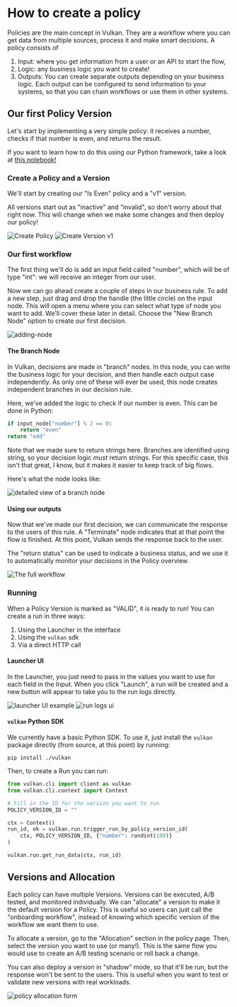 # How to create a policy

Policies are the main concept in Vulkan.
They are a workflow where you can get data from multiple sources, process it and make smart decisions.
A policy consists of

1. Input: where you get information from a user or an API to start the flow,
2. Logic: any business logic you want to create!
3. Outputs: You can create separate outputs depending on your business logic. Each output can be configured to send information to your systems, so that you can chain workflows or use them in other systems.

## Our first Policy Version

Let's start by implementing a very simple policy: it receives a number, checks if that number is even, and returns the result.

If you want to learn how to do this using our Python framework, take a look at [this notebook!](../../vulkan/docs/notebooks/2-remote-policy.ipynb)

### Create a Policy and a Version

We'll start by creating our "Is Even" policy and a "v1" version.

All versions start out as "inactive" and "invalid", so don't worry about that right now. 
This will change when we make some changes and then deploy our policy!

![Create Policy](./1-policies/create-policy.png)
![Create Version v1](./1-policies/create-version-v1.png)

### Our first workflow

The first thing we'll do is add an input field called "number", which will be of type "int": we will receive an integer from our user.

Now we can go ahead create a couple of steps in our business rule.
To add a new step, just drag and drop the handle (the little circle) on the input node.
This will open a menu where you can select what type of node you want to add. 
We'll cover these later in detail.
Choose the "New Branch Node" option to create our first decision.

![adding-node](./1-policies/adding-node.png)
#### The Branch Node

In Vulkan, decisions are made in "branch" nodes.
In this node, you can write the business logic for your decision, and then handle each output case independently.
As only one of these will ever be used, this node creates independent branches in our decision rule.

Here, we've added the logic to check if our number is even.
This can be done in Python:

```python
if input_node["number"] % 2 == 0:
    return "even"
return "odd"
```

Note that we made sure to return strings here.
Branches are identified using string, so your decision logic *must* return strings.
For this specific case, this isn't that great, I know, but it makes it easier to keep track of big flows.

Here's what the node looks like:

![detailed view of a branch node](./1-policies/branch-node.png)

#### Using our outputs

Now that we've made our first decision, we can communicate the response to the users of this rule.
A "Terminate" node indicates that at that point the flow is finished.
At this point, Vulkan sends the response back to the user.

The "return status" can be used to indicate a business status, and we use it to automatically monitor your decisions in the Policy overview.

![The full workflow](./1-policies/full-workflow.png)

### Running

When a Policy Version is marked as "VALID", it is ready to run!
You can create a run in three ways:

1. Using the Launcher in the interface
2. Using the `vulkan` sdk
3. Via a direct HTTP call

#### Launcher UI

In the Launcher, you just need to pass in the values you want to use for each field in the Input.
When you click "Launch", a run will be created and a new button will appear to take you to the run logs directly.

![launcher UI example](./1-policies/launcher-ui.png)
![run logs ui](./1-policies/run-logs.png)

#### `vulkan` Python SDK

We currently have a basic Python SDK.
To use it, just install the `vulkan` package directly (from source, at this point) by running:

`pip install ./vulkan`

Then, to create a Run you can run:

```python
from vulkan.cli import client as vulkan
from vulkan.cli.context import Context

# Fill in the ID for the version you want to run
POLICY_VERSION_ID = ""

ctx = Context()
run_id, ok = vulkan.run.trigger_run_by_policy_version_id(
    ctx, POLICY_VERSION_ID, {"number": randint(100)}
)

vulkan.run.get_run_data(ctx, run_id)
```

## Versions and Allocation

Each policy can have multiple Versions.
Versions can be executed, A/B tested, and monitored individually.
We can "allocate" a version to make it the default version for a Policy.
This is useful so users can just call the "onboarding workflow", instead of knowing which specific version of the workflow we want them to use.

To allocate a version, go to the "Allocation" section in the policy page.
Then, select the version you want to use (or many!).
This is the same flow you would use to create an A/B testing scenario or roll back a change.

You can also deploy a version in "shadow" mode, so that it'll be run, but the response won't be sent to the users.
This is useful when you want to test or validate new versions with real workloads.

![policy allocation form](./1-policies/allocation.png)
